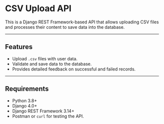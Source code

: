 # CSV Upload API

This is a Django REST Framework-based API that allows uploading CSV files and processes their content to save data into the database.

---

## Features
- Upload `.csv` files with user data.
- Validate and save data to the database.
- Provides detailed feedback on successful and failed records.

---

## Requirements
- Python 3.8+
- Django 4.0+
- Django REST Framework 3.14+
- Postman or `curl` for testing the API.


